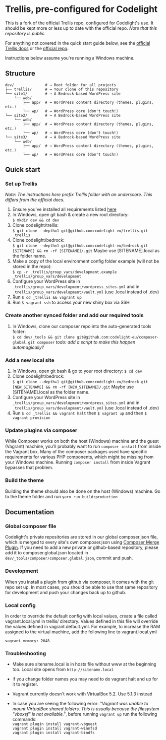 # Trellis, pre-configured for Codelight
This is a fork of the official Trellis repo, configured for Codelight's use. It should be kept more or less up to date with the official repo. *Note that this repository is public.*

For anything not covered in the quick start guide below, see the [official Trellis docs](https://roots.io/trellis/docs/installing-trellis/) or the [official repo](https://github.com/roots/trellis).

Instructions below assume you're running a Windows machine.

## Structure
```shell
dev/              # → Root folder for all projects
├── trellis/      # → Your clone of this repository
└── site1/        # → A Bedrock-based WordPress site
    └── web/
        ├── app/  # → WordPress content directory (themes, plugins, etc.)
        └── wp/   # → WordPress core (don't touch!)
└── site2/        # → A Bedrock-based WordPress site
    └── web/
        ├── app/  # → WordPress content directory (themes, plugins, etc.)
        └── wp/   # → WordPress core (don't touch!)
└── site3/        # → A Bedrock-based WordPress site
    └── web/
        ├── app/  # → WordPress content directory (themes, plugins, etc.)
        └── wp/   # → WordPress core (don't touch!)
```

## Quick start
### Set up Trellis
_Note: The instructions here prefix Trellis folder with an underscore. This differs from the official docs._
1. Ensure you've installed all requirements listed [here](https://roots.io/trellis/docs/installing-trellis/)
2. In Windows, open git bash & create a new root directory:  
`$ mkdir dev && cd dev`
3. Clone codelight/trellis:  
`$ git clone --depth=1 git@github.com:codelight-eu/trellis.git _trellis`
4. Clone codelight/bedrock:  
`$ git clone --depth=1 git@github.com:codelight-eu/bedrock.git [SITENAME] && rm -rf [SITENAME]/.git`
Maybe use [SITENAME].local as the folder name.
5. Make a copy of the local environment config folder example (will not be stored in the repo):  
`$ cp -r _trellis/group_vars/development.example _trellis/group_vars/development`
6. Configure your WordPress site in `_trellis/group_vars/development/wordpress_sites.yml` and in `_trellis/group_vars/development/vault.yml` (use .local instead of .dev)
7. Run `$ cd _trellis && vagrant up`
8. Run `$ vagrant ssh` to access your new shiny box via SSH

### Create another synced folder and add our required tools
1. In Windows, clone our composer repo into the auto-generated tools folder:  
`$ cd dev/_tools && git clone git@github.com:codelight-eu/composer-global.git composer`
_todo: add a script to make this happen automagically?_

### Add a new local site
1. In Windows, open git bash & go to your root directory: `$ cd dev`
2. Clone codelight/bedrock:  
`$ git clone --depth=1 git@github.com:codelight-eu/bedrock.git [NEW_SITENAME] && rm -rf [NEW_SITENAME]/.git`
Maybe use [SITENAME].local as the folder name.
3. Configure your WordPress site in `_trellis/group_vars/development/wordpress_sites.yml` and in `_trellis/group_vars/development/vault.yml` (use .local instead of .dev)
4. Run `$ cd _trellis && vagrant halt` then `$ vagrant up` and then `$ vagrant provision`

### Update plugins via composer
While Composer works on both the host (Windows) machine and the guest (Vagrant) machine, you'll probably want to run `composer install` from inside the Vagrant box. Many of the composer packages used have specific requirements for various PHP components, which might be missing from your Windows machine. Running `composer install` from inside Vagrant bypasses that problem.

### Build the theme
Building the theme should also be done on the host (Windows) machine. Go to the theme folder and run `yarn run build:production`

## Documentation
### Global composer file
Codelight's private repositories are stored in our global composer.json file, which is merged to every site's own composer.json using [Composer Merge Plugin](https://github.com/wikimedia/composer-merge-plugin). If you need to add a new private or github-based repository, please add it to composer.global.json located in `dev/_tools/composer/composer.global.json`, commit and push.

### Development
When you install a plugin from github via composer, it comes with the git repo set up. In most cases, you should be able to use that same repository for development and push your changes back up to github.

### Local config
In order to override the default config with local values, create a file called vagrant.local.yml in trellis/ directory. Values defined in this file will override the values defined in vagrant.default.yml. For example, to increase the RAM assigned to the virtual machine, add the following line to vagrant.local.yml
```
vagrant_memory: 2048
```
### Troubleshooting
* Make sure sitename.local is in hosts file without www at the beginning too. Local site opens from ```http://sitename.local```

* If you change folder names you may need to do vagrant halt and up for it to register.

* Vagrant currently doesn't work with VirtualBox 5.2. Use 5.1.3 instead

* In case you are seeing the following error: _"Vagrant was unable to mount VirtualBox shared folders. This is usually because the filesystem "vboxsf" is not available."_, before running `vagrant up` run the following commands:  
`vagrant plugin install vagrant-vbguest`  
`vagrant plugin install vagrant-winnfsd`  
`vagrant plugin install vagrant-bindfs`  
